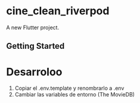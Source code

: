 # cine_clean_riverpod

A new Flutter project.

## Getting Started

# Desarroloo
1. Copiar el .env.template y renombrarlo a .env
2. Cambiar las variables de entorno (The MovieDB)
